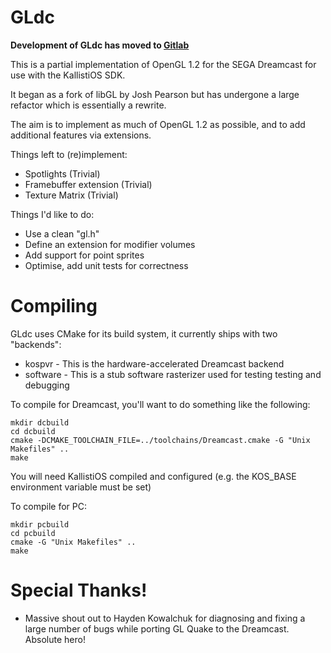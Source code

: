 
# GLdc

**Development of GLdc has moved to [Gitlab](https://gitlab.com/simulant/GLdc)**

This is a partial implementation of OpenGL 1.2 for the SEGA Dreamcast for use
with the KallistiOS SDK.

It began as a fork of libGL by Josh Pearson but has undergone a large refactor
which is essentially a rewrite.

The aim is to implement as much of OpenGL 1.2 as possible, and to add additional
features via extensions.

Things left to (re)implement:

 - Spotlights (Trivial)
 - Framebuffer extension (Trivial)
 - Texture Matrix (Trivial)
 
Things I'd like to do:

 - Use a clean "gl.h"
 - Define an extension for modifier volumes
 - Add support for point sprites
 - Optimise, add unit tests for correctness

# Compiling

GLdc uses CMake for its build system, it currently ships with two "backends":

 - kospvr - This is the hardware-accelerated Dreamcast backend
 - software - This is a stub software rasterizer used for testing testing and debugging
 
To compile for Dreamcast, you'll want to do something like the following:

```
mkdir dcbuild
cd dcbuild
cmake -DCMAKE_TOOLCHAIN_FILE=../toolchains/Dreamcast.cmake -G "Unix Makefiles" ..
make
```

You will need KallistiOS compiled and configured (e.g. the KOS_BASE environment
variable must be set)

To compile for PC:

```
mkdir pcbuild
cd pcbuild
cmake -G "Unix Makefiles" ..
make
```
 
# Special Thanks!

 - Massive shout out to Hayden Kowalchuk for diagnosing and fixing a large number of bugs while porting GL Quake to the Dreamcast. Absolute hero!  
